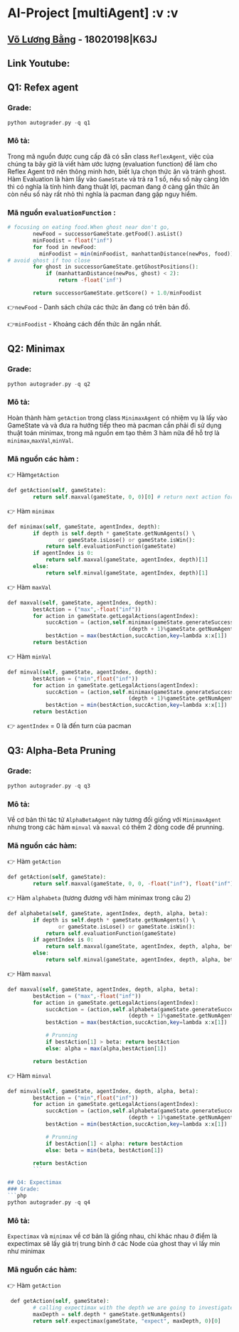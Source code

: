 # AI-Project [multiAgent] :v :v
## [Võ Lương Bằng](https://github.com/dawndie) - 18020198|K63J
## Link Youtube:

## Q1: Refex agent
### Grade:
```php
python autograder.py -q q1
```
### Mô tả: 
Trong mã nguồn được cung cấp đã có sẵn class `ReflexAgent`, việc của chúng ta bây giờ là viết hàm ước lượng (evaluation function) để làm cho Reflex Agent trở nên thông minh hơn, biết lựa chọn thức ăn và tránh ghost. Hàm Evaluation là hàm lấy vào `GameState` và trả ra 1 số, nếu số này càng lớn thì có nghĩa là tính hình đang thuật lợi, pacman đang ở càng gần thức ăn còn nếu số này rất nhỏ thì nghĩa là pacman đang gặp nguy hiểm.

### Mã nguồn `evaluationFunction` :
```php
# focusing on eating food.When ghost near don't go,
        newFood = successorGameState.getFood().asList()
        minFoodist = float("inf")
        for food in newFood:
          minFoodist = min(minFoodist, manhattanDistance(newPos, food))
# avoid ghost if too close
        for ghost in successorGameState.getGhostPositions():
            if (manhattanDistance(newPos, ghost) < 2): 
                return -float('inf')

        return successorGameState.getScore() + 1.0/minFoodist
```
👉`newFood` - Danh sách chứa các thức ăn đang có trên bản đồ.

👉`minFoodist` - Khoảng cách đến thức ăn ngắn nhất.

## Q2: Minimax
### Grade:
```php
python autograder.py -q q2
```
### Mô tả: 
Hoàn thành hàm `getAction` trong class `MinimaxAgent` có nhiệm vụ là lấy vào GameState và và đưa ra hướng tiếp theo mà pacman cần phải đi sử dụng thuật toán minimax, trong mã nguồn em tạo thêm 3 hàm nữa để hỗ trợ là `minimax`,`maxVal`,`minVal`.
### Mã nguồn các hàm :
👉 Hàm`getAction`
```php
def getAction(self, gameState):
        return self.maxval(gameState, 0, 0)[0] # return next action for pacman
```
👉 Hàm `minimax`
```php
def minimax(self, gameState, agentIndex, depth):
        if depth is self.depth * gameState.getNumAgents() \
                or gameState.isLose() or gameState.isWin():
            return self.evaluationFunction(gameState) 
        if agentIndex is 0:
            return self.maxval(gameState, agentIndex, depth)[1] 
        else:
            return self.minval(gameState, agentIndex, depth)[1]
```

👉 Hàm `maxVal`
```php
def maxval(self, gameState, agentIndex, depth):
        bestAction = ("max",-float("inf"))
        for action in gameState.getLegalActions(agentIndex):
            succAction = (action,self.minimax(gameState.generateSuccessor(agentIndex,action),
                                      (depth + 1)%gameState.getNumAgents(),depth+1))
            bestAction = max(bestAction,succAction,key=lambda x:x[1])
        return bestAction
```
👉 Hàm `minVal`
```php
def minval(self, gameState, agentIndex, depth):
        bestAction = ("min",float("inf"))
        for action in gameState.getLegalActions(agentIndex):
            succAction = (action,self.minimax(gameState.generateSuccessor(agentIndex,action),
                                      (depth + 1)%gameState.getNumAgents(),depth+1))
            bestAction = min(bestAction,succAction,key=lambda x:x[1])
        return bestAction
```
👉 `agentIndex` = 0 là đến turn của pacman

## Q3: Alpha-Beta Pruning
### Grade:
```php
python autograder.py -q q3
```
### Mô tả: 
Về cơ bản thì tác tử `AlphaBetaAgent` này tương đối giống với `MinimaxAgent` nhưng trong các hàm `minval` và `maxval` có thêm 2 dòng code để prunning.
### Mã nguồn các hàm:
👉 Hàm `getAction`
```php
def getAction(self, gameState):
        return self.maxval(gameState, 0, 0, -float("inf"), float("inf"))[0]
```

👉 Hàm `alphabeta` (tương đương với hàm minimax trong câu 2)
```php
def alphabeta(self, gameState, agentIndex, depth, alpha, beta):
        if depth is self.depth * gameState.getNumAgents() \
                or gameState.isLose() or gameState.isWin():
            return self.evaluationFunction(gameState)
        if agentIndex is 0:
            return self.maxval(gameState, agentIndex, depth, alpha, beta)[1]
        else:
            return self.minval(gameState, agentIndex, depth, alpha, beta)[1]
```

👉 Hàm `maxval`
```php
def maxval(self, gameState, agentIndex, depth, alpha, beta):
        bestAction = ("max",-float("inf"))
        for action in gameState.getLegalActions(agentIndex):
            succAction = (action,self.alphabeta(gameState.generateSuccessor(agentIndex,action),
                                      (depth + 1)%gameState.getNumAgents(),depth+1, alpha, beta))
            bestAction = max(bestAction,succAction,key=lambda x:x[1])

            # Prunning
            if bestAction[1] > beta: return bestAction
            else: alpha = max(alpha,bestAction[1])

        return bestAction
```   

👉 Hàm `minval`
```php
def minval(self, gameState, agentIndex, depth, alpha, beta):
        bestAction = ("min",float("inf"))
        for action in gameState.getLegalActions(agentIndex):
            succAction = (action,self.alphabeta(gameState.generateSuccessor(agentIndex,action),
                                      (depth + 1)%gameState.getNumAgents(),depth+1, alpha, beta))
            bestAction = min(bestAction,succAction,key=lambda x:x[1])

            # Prunning
            if bestAction[1] < alpha: return bestAction
            else: beta = min(beta, bestAction[1])

        return bestAction
        ```

## Q4: Expectimax
### Grade:
```php
python autograder.py -q q4
```
### Mô tả: 
`Expectimax` và `minimax` về cơ bản là giống nhau, chỉ khác nhau ở điểm là expectimax sẽ lấy giá trị trung bình ở các Node của ghost thay vì lấy min như minimax

### Mã nguồn các hàm:
👉 Hàm `getAction`
```php
 def getAction(self, gameState):
        # calling expectimax with the depth we are going to investigate
        maxDepth = self.depth * gameState.getNumAgents()
        return self.expectimax(gameState, "expect", maxDepth, 0)[0]
```



